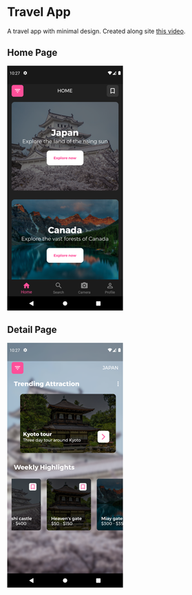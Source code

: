# Travel App

A travel app with minimal design. Created along site [this video](https://youtu.be/NBjDMRDGbXY).

## Home Page

![](img/screenshots/Screenshot_1649017634.png)

## Detail Page

![](img/screenshots/Screenshot_1649017647.png)